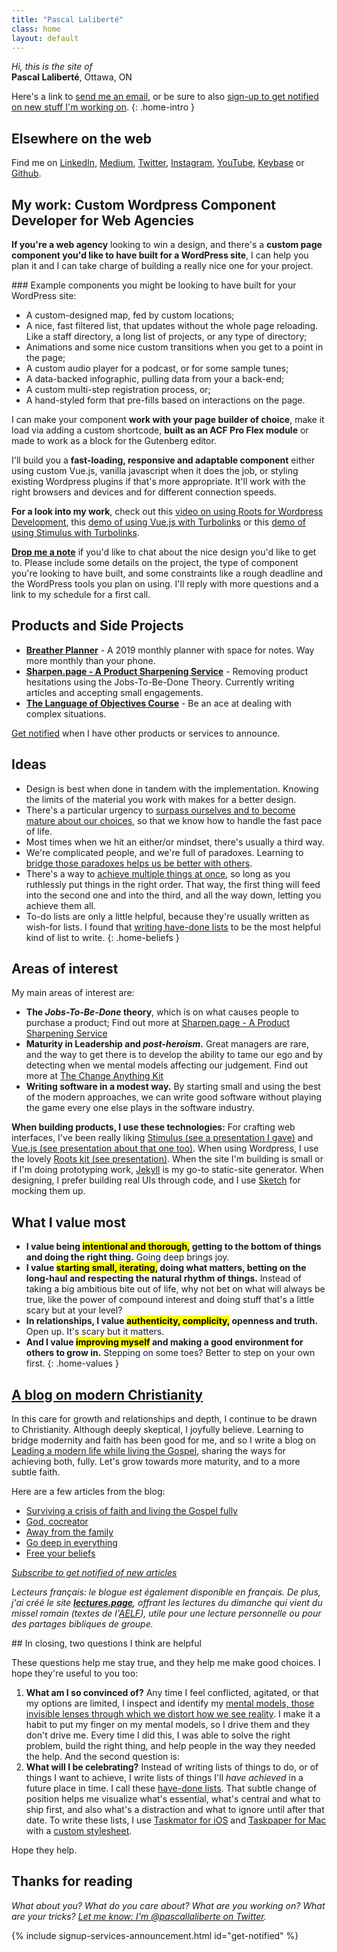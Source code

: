 ```yaml
---
title: "Pascal Laliberté"
class: home
layout: default
---
```


*Hi, this is the site of*  
**Pascal Laliberté**, Ottawa, ON
  
Here's a link to [send me an email](mailto:pascal@pascallaliberte.me), or be sure to also [sign-up to get notified on new stuff I'm working on](#get-notified).
{: .home-intro }

## Elsewhere on the web

Find me on [LinkedIn][linkedin], [Medium][medium], [Twitter][twitter], [Instagram][instagram], [YouTube][youtube], [Keybase][keybase] or [Github][github].

## My work: <span class="sub-title">Custom Wordpress Component Developer for Web Agencies</span>

**If you're a web agency** looking to win a design, and there's a **custom page component you'd like to have built for a WordPress site**, I can help you plan it and I can take charge of building a really nice one for your project.

<div class="home-component-examples" markdown="1">
### Example components you might be looking to have built for your WordPress site:

* A custom-designed map, fed by custom locations;
* A nice, fast filtered list, that updates without the whole page reloading. Like a staff directory, a long list of projects, or any type of directory;
* Animations and some nice custom transitions when you get to a point in the page;
* A custom audio player for a podcast, or for some sample tunes;
* A data-backed infographic, pulling data from your a back-end;
* A custom multi-step registration process, or;
* A hand-styled form that pre-fills based on interactions on the page.
</div>

I can make your component **work with your page builder of choice**, make it load via adding a custom shortcode, **built as an ACF Pro Flex module** or made to work as a block for the Gutenberg editor.

I'll build you a **fast-loading, responsive and adaptable component** either using custom Vue.js, vanilla javascript when it does the job, or styling existing Wordpress plugins if that's more appropriate. It'll work with the right browsers and devices and for different connection speeds.

**For a look into my work**, check out this [video on using Roots for Wordpress Development][roots-presentation], this [demo of using Vue.js with Turbolinks][vue-turbolinks-demo] or this [demo of using Stimulus with Turbolinks][stimulus-turbolinks-demo].

[vue-turbolinks-demo]: https://pascallaliberte.github.io/vue-turbolinks-demo/
[stimulus-turbolinks-demo]: https://pascallaliberte.github.io/stimulus-turbolinks-demo/

**[Drop me a note](mailto:pascal@pascallaliberte.me)** if you'd like to chat about the nice design you'd like to get to. Please include some details on the project, the type of component you're looking to have built, and some constraints like a rough deadline and the WordPress tools you plan on using. I'll reply with more questions and a link to my schedule for a first call.

## Products and Side Projects

* **[Breather Planner][breather-planner]** - A 2019 monthly planner with space for notes. Way more monthly than your phone.
* **[Sharpen.page - A Product Sharpening Service][sharpen-page]** - Removing product hesitations using the Jobs-To-Be-Done Theory. Currently writing articles and accepting small engagements.
* **[The Language of Objectives Course](/language-of-objectives)** - Be an ace at dealing with complex situations.

[Get notified](#get-notified) when I have other products or services to announce.

## Ideas

* Design is best when done in tandem with the implementation. Knowing the limits of the material you work with makes for a better design.
* There's a particular urgency to [surpass ourselves and to become mature about our choices][postheroism], so that we know how to handle the fast pace of life.
* Most times when we hit an either/or mindset, there's usually a third way.
* We're complicated people, and we're full of paradoxes. Learning to [bridge those paradoxes helps us be better with others][bridgeparadoxes].
* There's a way to [achieve multiple things at once][godeepineverything], so long as you ruthlessly put things in the right order. That way, the first thing will feed into the second one and into the third, and all the way down, letting you achieve them all.
* To-do lists are only a little helpful, because they're usually written as wish-for lists. I found that [writing have-done lists][havedone] to be the most helpful kind of list to write.
{: .home-beliefs }

[postheroism]: https://medium.com/@pascallaliberte/the-urgency-of-post-heroism-11e7d920bf49
[bridgeparadoxes]: http://by.pascallaliberte.me/2014-04-surviving-a-crisis-of-faith/
[godeepineverything]: http://by.pascallaliberte.me/2014-12-go-deep-in-everything/
[havedone]: http://by.pascallaliberte.me/2013-12-writing-objectives-you-will-accomplish/

## Areas of interest

My main areas of interest are:

* **The *Jobs-To-Be-Done* theory**, which is on what causes people to purchase a product; Find out more at [Sharpen.page - A Product Sharpening Service][sharpen-page]
* **Maturity in Leadership and _post-heroism_.** Great managers are rare, and the way to get there is to develop the ability to tame our ego and by detecting when we mental models affecting our judgement. Find out more at [The Change Anything Kit](/change-anything/)
* **Writing software in a modest way.** By starting small and using the best of the modern approaches, we can write good software without playing the game every one else plays in the software industry.

**When building products, I use these technologies:** For crafting web interfaces, I've been really liking [Stimulus (see a presentation I gave)][stimulusjs-presentation] and [Vue.js (see presentation about that one too)][vuejs-presentation]. When using Wordpress, I use the lovely [Roots kit (see presentation)][roots-presentation]. When the site I'm building is small or if I'm doing prototyping work, [Jekyll][jekyllrb] is my go-to static-site generator. When designing, I prefer building real UIs through code, and I use [Sketch][sketchapp] for mocking them up.

[roots-presentation]: https://www.youtube.com/watch?v=c25nvDkblSQ&lc=z123zx3xcozsehkwc04cg1ujxxroyrgp5q40k
[stimulusjs-presentation]: https://www.youtube.com/watch?v=UucTtozapTE
[vuejs-presentation]: https://speakerdeck.com/pascallaliberte/making-turbolinks-work-with-vue-dot-js-fast-server-generated-pages-with-reactive-front-end-components
[rootsio]: https://roots.io/
[jekyllrb]: https://jekyllrb.com/
[sketchapp]: https://sketchapp.com/

## What I value most

* **I value being <mark>intentional and thorough,</mark> getting to the bottom of things and doing the right thing.** Going deep brings joy.
* **I value <mark>starting small, iterating,</mark> doing what matters, betting on the long-haul and respecting the natural rhythm of things.** Instead of taking a big ambitious bite out of life, why not bet on what will always be true, like the power of compound interest and doing stuff that's a little scary but at your level?
* **In relationships, I value <mark>authenticity, complicity,</mark> openness and truth.** Open up. It's scary but it matters. 
* **And I value <mark>improving myself</mark> and making a good environment for others to grow in.** Stepping on some toes? Better to step on your own first.
{: .home-values }

## [A blog on modern Christianity][faithblog]

In this care for growth and relationships and depth, I continue to be drawn to Christianity. Although deeply skeptical, I joyfully believe. Learning to bridge modernity and faith has been good for me, and so I write a blog on [Leading a modern life while living the Gospel][faithblog], sharing the ways for achieving both, fully. Let's grow towards more maturity, and to a more subtle faith.

Here are a few articles from the blog:

* [Surviving a crisis of faith and living the Gospel fully](http://by.pascallaliberte.me/2014-04-surviving-a-crisis-of-faith/)
* [God, cocreator](http://by.pascallaliberte.me/2014-06-god-cocreator/)
* [Away from the family](http://by.pascallaliberte.me/2014-08-away-from-the-family/)
* [Go deep in everything](http://by.pascallaliberte.me/2014-12-go-deep-in-everything/)
* [Free your beliefs](http://by.pascallaliberte.me/2015-04-free-your-beliefs/)

[faithblog]: http://by.pascallaliberte.me/

*[Subscribe to get notified of new articles](http://by.pascallaliberte.me/subscribe-follow/)*

*Lecteurs français: le blogue est également disponible en français. De plus, j'ai créé le site **[lectures.page][lectures]**, offrant les lectures du dimanche qui vient du missel romain (textes de l'[AELF][aelf]), utile pour une lecture personnelle ou pour des partages bibliques de groupe.*
</div>

<div class="scroll-reveal" markdown="1" id="questions">
## In closing, <span class="sub-title">two questions I think are helpful</span>

These questions help me stay true, and they help me make good choices. I hope they're useful to you too:

1. **What am I so convinced of?** Any time I feel conflicted, agitated, or that my options are limited, I inspect and identify my [mental models, those invisible lenses through which we distort how we see reality][mentalmodels]. I make it a habit to put my finger on my mental models, so I drive them and they don't drive me. Every time I did this, I was able to solve the right problem, build the right thing, and help people in the way they needed the help. And the second question is:
2. **What will I be celebrating?** Instead of writing lists of things to do, or of things I want to achieve, I write lists of things I'll *have achieved* in a future place in time. I call these [have-done lists][havedonelists]. That subtle change of position helps me visualize what's essential, what's central and what to ship first, and also what's a distraction and what to ignore until after that date. To write these lists, I use [Taskmator for iOS][taskmator] and [Taskpaper for Mac][taskpaper] with a [custom stylesheet][theme-notes-first].

Hope they help.

[mentalmodels]: http://by.pascallaliberte.me/2014-01-intro-to-mental-models/
[havedonelists]: http://by.pascallaliberte.me/2013-12-writing-objectives-you-will-accomplish/

[taskmator]: https://itunes.apple.com/ca/app/taskmator-taskpaper-client/id806250172?mt=8
[taskpaper]: https://www.taskpaper.com
[theme-notes-first]: https://github.com/pascallaliberte/theme-notes-first

## Thanks for reading

*What about you? What do you care about? What are you working on? What are your tricks? [Let me know: I'm @pascallaliberte on Twitter][twitter].*

{% include signup-services-announcement.html id="get-notified" %}

[linkedin]: https://www.linkedin.com/in/pascallaliberte/
[medium]: https://medium.com/@pascallaliberte
[twitter]: https://twitter.com/pascallaliberte
[instagram]: https://www.instagram.com/pascallaliberte/
[github]: https://github.com/pascallaliberte/
[youtube]: https://www.youtube.com/channel/UCo2CttXwSgcaEmrTsALqS-A
[keybase]: https://keybase.io/pascallaliberte
[lectures]: https://lectures.page
[bloopbloopshop]: https://bloopbloop.shop
[breather-planner]: https://breatherplanner.com
[change-anything]: /change-anything/
[sharpen-page]: https://sharpen.page
[aelf]: https://www.aelf.org
